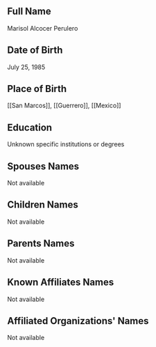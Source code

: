 ## Full Name
Marisol Alcocer Perulero

## Date of Birth
July 25, 1985

## Place of Birth
[[San Marcos]], [[Guerrero]], [[Mexico]]

## Education
Unknown specific institutions or degrees

## Spouses Names
Not available

## Children Names
Not available

## Parents Names
Not available

## Known Affiliates Names
Not available

## Affiliated Organizations' Names
Not available

